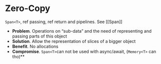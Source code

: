 # Zero-Copy 

`Span<T>`, ref passing, ref return and pipelines. See [[Span]]
- **Problem**. Operations on “sub-data” and the need of representing and passing parts of this object
- **Solution**. Allow the representation of slices of a bigger object
- **Benefit**. No allocations
- **Compromise**. `Span<T>`can not be used with async/await, (`Memory<T>` can tho)**